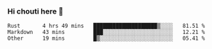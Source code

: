 ### Hi chouti here 👋


<!--START_SECTION:waka-->

```text
Rust       4 hrs 49 mins   ████████████████████▒░░░░   81.51 %
Markdown   43 mins         ███░░░░░░░░░░░░░░░░░░░░░░   12.21 %
Other      19 mins         █▒░░░░░░░░░░░░░░░░░░░░░░░   05.41 %
```

<!--END_SECTION:waka-->

<!--
**l0nl1f3/l0nl1f3** is a ✨ _special_ ✨ repository because its `README.md` (this file) appears on your GitHub profile.

Here are some ideas to get you started:

- 🔭 I’m currently working on ...
- 🌱 I’m currently learning ...
- 👯 I’m looking to collaborate on ...
- 🤔 I’m looking for help with ...
- 💬 Ask me about ...
- 📫 How to reach me: ...
- 😄 Pronouns: ...
- ⚡ Fun fact: ...
-->
